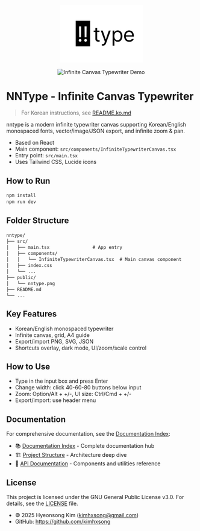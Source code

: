 <p align="center">
  <img src="public/nntype.png" alt="nntype Logo" width="220"/>
</p>

<p align="center">
  <img src="public/nntype-demo.gif" alt="Infinite Canvas Typewriter Demo" width="800"/>
</p>

# NNType - Infinite Canvas Typewriter

> For Korean instructions, see [README.ko.md](./README.ko.md)

nntype is a modern infinite typewriter canvas supporting Korean/English monospaced fonts, vector/image/JSON export, and infinite zoom & pan.

- Based on React
- Main component: `src/components/InfiniteTypewriterCanvas.tsx`
- Entry point: `src/main.tsx`
- Uses Tailwind CSS, Lucide icons

## How to Run

```bash
npm install
npm run dev
```

## Folder Structure

```
nntype/
├── src/
│   ├── main.tsx                # App entry
│   ├── components/
│   │   └── InfiniteTypewriterCanvas.tsx  # Main canvas component
│   ├── index.css
│   └── ...
├── public/
│   └── nntype.png
├── README.md
└── ...
```

## Key Features
- Korean/English monospaced typewriter
- Infinite canvas, grid, A4 guide
- Export/import PNG, SVG, JSON
- Shortcuts overlay, dark mode, UI/zoom/scale control

## How to Use
- Type in the input box and press Enter
- Change width: click 40-60-80 buttons below input
- Zoom: Option/Alt + +/-, UI size: Ctrl/Cmd + +/-
- Export/import: use header menu

## Documentation

For comprehensive documentation, see the [Documentation Index](docs/INDEX.md):

- 📚 [Documentation Index](docs/INDEX.md) - Complete documentation hub
- 🏗️ [Project Structure](docs/PROJECT_STRUCTURE.md) - Architecture deep dive
- 🔧 [API Documentation](docs/API.md) - Components and utilities reference

## License
This project is licensed under the GNU General Public License v3.0. For details, see the [LICENSE](LICENSE) file.

- © 2025 Hyeonsong Kim (kimhxsong@gmail.com)
- GitHub: https://github.com/kimhxsong
